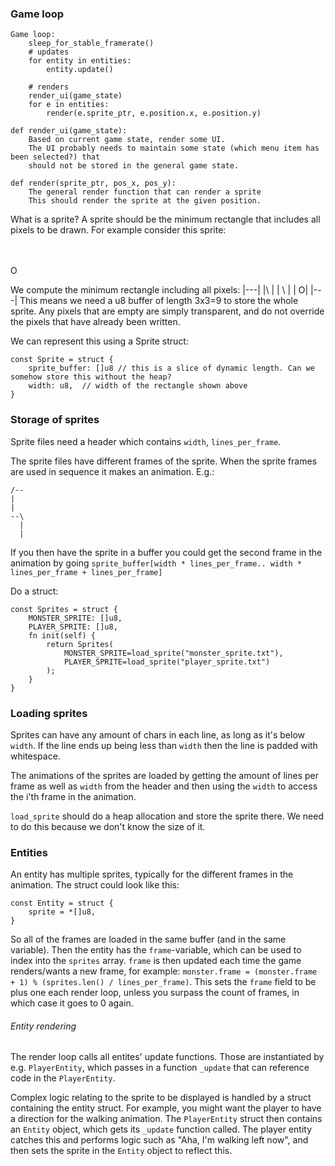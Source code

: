 ### Game loop

```
Game loop:
    sleep_for_stable_framerate()
    # updates
    for entity in entities:
        entity.update()

    # renders
    render_ui(game_state)
    for e in entities:
        render(e.sprite_ptr, e.position.x, e.position.y)

def render_ui(game_state):
    Based on current game state, render some UI.
    The UI probably needs to maintain some state (which menu item has been selected?) that
    should not be stored in the general game state.

def render(sprite_ptr, pos_x, pos_y):
    The general render function that can render a sprite
    This should render the sprite at the given position.
```

What is a sprite? A sprite should be the minimum rectangle that includes all pixels to be drawn.
For example consider this sprite:

\
 \
  O

We compute the minimum rectangle including all pixels:
|---|
|\  |
| \ |
|  O|
|---|
This means we need a u8 buffer of length 3x3=9 to store the whole sprite.
Any pixels that are empty are simply transparent, and do not override the pixels that have already been written.

We can represent this using a Sprite struct:

```
const Sprite = struct {
    sprite_buffer: []u8 // this is a slice of dynamic length. Can we somehow store this without the heap?
    width: u8,  // width of the rectangle shown above
}
```

### Storage of sprites

Sprite files need a header which contains `width`, `lines_per_frame`.

The sprite files have different frames of the sprite. When the sprite frames are used in sequence it makes
an animation. E.g.:

```
/--
|  
|  
--\
  |
  |
```

If you then have the sprite in a buffer you could get the second frame in the animation by going
`sprite_buffer[width * lines_per_frame.. width * lines_per_frame + lines_per_frame]`

Do a struct:

```
const Sprites = struct {
    MONSTER_SPRITE: []u8,
    PLAYER_SPRITE: []u8,
    fn init(self) {
        return Sprites(
            MONSTER_SPRITE=load_sprite("monster_sprite.txt"),
            PLAYER_SPRITE=load_sprite("player_sprite.txt")
        );
    }
}
```

### Loading sprites

Sprites can have any amount of chars in each line, as long as it's below `width`. If the line ends
up being less than `width` then the line is padded with whitespace.

The animations of the sprites are loaded by getting the amount of lines per frame as well as `width` from the
header and then using the `width` to access the i'th frame in the animation.

`load_sprite` should do a heap allocation and store the sprite there. We need to do this because we don't know the size of it.

### Entities

An entity has multiple sprites, typically for the different frames in the animation. The struct could look
like this:

```Zig
const Entity = struct {
    sprite = *[]u8,
}
```

So all of the frames are loaded in the same buffer (and in the same variable). Then the entity has the
`frame`-variable, which can be used to index into the `sprites` array. `frame` is then updated each time the
game renders/wants a new frame, for example: `monster.frame = (monster.frame + 1) % (sprites.len() /
lines_per_frame)`. This sets the `frame` field to be plus one each render loop, unless you surpass the count
of frames, in which case it goes to 0 again.

###### Entity rendering

The render loop calls all entites' update functions. Those are instantiated by e.g. `PlayerEntity`, which
passes in a function `_update` that can reference code in the `PlayerEntity`.

Complex logic relating to the sprite to be displayed is handled by a struct containing the entity struct. For
example, you might want the player to have a direction for the walking animation. The `PlayerEntity` struct
then contains an `Entity` object, which gets its `_update` function called. The player entity catches this and
performs logic such as "Aha, I'm walking left now", and then sets the sprite in the `Entity` object to reflect
this.
